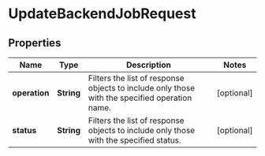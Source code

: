 

# UpdateBackendJobRequest


## Properties

| Name | Type | Description | Notes |
|------------ | ------------- | ------------- | -------------|
|**operation** | **String** | Filters the list of response objects to include only those with the specified operation name. |  [optional] |
|**status** | **String** | Filters the list of response objects to include only those with the specified status. |  [optional] |



